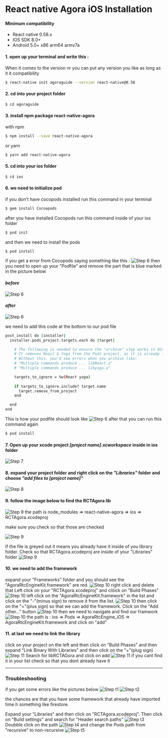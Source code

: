 # React native Agora iOS Installation
#### Minimum compatibility
* React native 0.58.x
* IOS SDK 8.0+
* Android 5.0+ x86 arm64 armv7a

#### 1. open up your terminal and write this :
When it comes to the version nr you can put any version you like as long as it it compatibility
```sh
$ react-native init agoraguide --version react-native@0.58
```

#### 2. cd into your project folder
```sh
$ cd agoraguide
```
#### 3. install npm package react-native-agora

with npm


```sh
$ npm install --save react-native-agora
```

or yarn

```sh
$ yarn add react-native-agora
```


#### 5. cd into your ios folder
```sh
$ cd ios
```

#### 6. we need to initialize pod
if you don't have cocopods installed run this command in your terminal
```sh
$ gem install Cocoapods
```
after you have installed Cocopods run this command inside of your ios folder
```sh
$ pod init
```
and then we need to install the pods
```sh
$ pod install
```
if you get a error from Cocopods saying something like this :
![Step 6](./IOS_INSTALLATION/06.png)
then you need to open up your "Podfile" and remove the part that is blue marked in the picture below

#### *before*
![Step 6](./IOS_INSTALLATION/06a.png)

#### *after*
![Step 6](./IOS_INSTALLATION/06b.png)

we need to add this code at the bottom to our pod file
```sh
post_install do |installer|
  installer.pods_project.targets.each do |target|

    # The following is needed to ensure the "archive" step works in XCode.
    # It removes React & Yoga from the Pods project, as it is already included in the main project.
    # Without this, you'd see errors when you archive like:
    # "Multiple commands produce ... libReact.a"
    # "Multiple commands produce ... libyoga.a"

    targets_to_ignore = %w(React yoga)
    
    if targets_to_ignore.include? target.name
      target.remove_from_project
    end

  end
end
```
This is how your podfile should look like
![Step 6](./IOS_INSTALLATION/06c.png)
after that you can run this command again
```sh
$ pod install
```

#### 7. Open up your xcode project *[project name].xcworkspace* inside in ios folder
![Step 7](./IOS_INSTALLATION/07.png)

#### 8. expand your project folder and right click on the *"Libraries"* folder and choose *"add files to [project name]"*
![Step 8](./IOS_INSTALLATION/08.png)

#### 9. follow the image below to find the RCTAgora lib

![Step 9](./IOS_INSTALLATION/09a.png)
the path is  node_modules => react-native-agora => ios => RCTAgora.xcodeproj

make sure you check so that those are checked

![Step 9](./IOS_INSTALLATION/09b.png)

If the file is greyed out it means you already have it inside of you library folder.
Check so that RCTAgora.xcodeproj are inside of your "Libraries" folder
![Step 9](./IOS_INSTALLATION/09c.png)

#### 10. we need to add the framework
expand your "Frameworks" folder and you should see the "AgoraRtcEngineKit.framework" are red.
![Step 10](./IOS_INSTALLATION/10a.png)
right click and delete that
Left click on your "RCTAgora.xcodeproj" and clöick on "Build Phases"
![Step 10](./IOS_INSTALLATION/10b.png)
left click on the "AgoraRtcEngineKit.framework" in the list and click on the "-"(minus sign) to remove it from the list.
![Step 10](./IOS_INSTALLATION/10c.png)
then click on the "+"(plus sign) so that we can add the framework.
Click on the "Add other..." button
![Step 10](./IOS_INSTALLATION/10d.png)
then we need to navigate and find our framwork
![Step 10](./IOS_INSTALLATION/10e.png)
the path is : ios => Pods => AgoraRtcEngine_iOS => AgoraRtcEngineKit.framework and click on "add"

#### 11. at last we need to link the library
click on your project on the left and then click on "Build Phases" and then expand "Link Binary With Libraries" and then click on the "+"(plug sign)
![Step 11](./IOS_INSTALLATION/11.png)
Search for libRCTAGora and click on add
![Step 11](./IOS_INSTALLATION/12.png)
if you cant find it in your list check so that you dont already have it

----------------------------------------------
### Troubleshooting

if you get some errors like the pictures below
![Step t1](./IOS_INSTALLATION/t01.png)
![Step t2](./IOS_INSTALLATION/t02.png)

the chances are that you have some framework that already have imported time.h something like firestore.

Expand your "Libraries" and then click on "RCTAgora.xcodeproj". Then click on "Build settings" and search for "Header search paths" 
![Step t3](./IOS_INSTALLATION/t03.png)
Doubble click on the path
![Step t4](./IOS_INSTALLATION/t04.png)
and change the Pods path from "recursive" to non-recursive
![Step t5](./IOS_INSTALLATION/t05.png)






